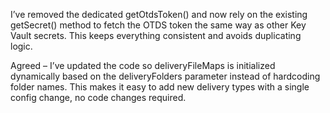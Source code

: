
I’ve removed the dedicated getOtdsToken() and now rely on the existing getSecret() method to fetch the OTDS token the same way as other Key Vault secrets. This keeps everything consistent and avoids duplicating logic.

Agreed – I’ve updated the code so deliveryFileMaps is initialized dynamically based on the deliveryFolders parameter instead of hardcoding folder names. This makes it easy to add new delivery types with a single config change, no code changes required.

